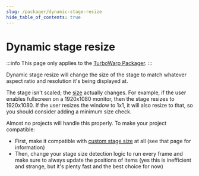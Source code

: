```yaml
---
slug: /packager/dynamic-stage-resize
hide_table_of_contents: true
---
```


# Dynamic stage resize

:::info
This page only applies to the [TurboWarp Packager](https://turbowarp.org/).
:::

Dynamic stage resize will change the size of the stage to match whatever aspect ratio and resolution it's being displayed at.

The stage isn't scaled; the [size](/custom-stage-size) actually changes. For example, if the user enables fullscreen on a 1920x1080 monitor, then the stage resizes to 1920x1080. If the user resizes the window to 1x1, it will also resize to that, so you should consider adding a minimum size check.

Almost no projects will handle this properly. To make your project compatible:

 - First, make it compatible with [custom stage size](/custom-stage-size) at all (see that page for information)
 - Then, change your stage size detection logic to run every frame and make sure to always update the positions of items (yes this is inefficient and strange, but it's plenty fast and the best choice for now)
